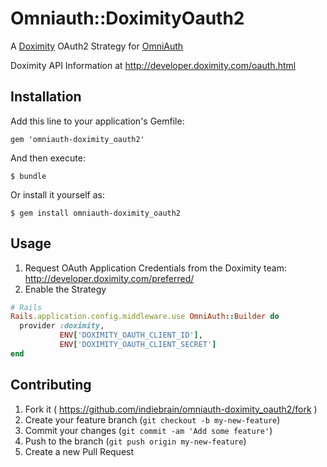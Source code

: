 # Omniauth::DoximityOauth2

A [Doximity](http://www.doximity.com) OAuth2 Strategy for [OmniAuth](https://github.com/intridea/omniauth)

Doximity API Information at http://developer.doximity.com/oauth.html

## Installation

Add this line to your application's Gemfile:

    gem 'omniauth-doximity_oauth2'

And then execute:

    $ bundle

Or install it yourself as:

    $ gem install omniauth-doximity_oauth2

## Usage

1. Request OAuth Application Credentials from the Doximity team: http://developer.doximity.com/preferred/
1. Enable the Strategy
```ruby
# Rails
Rails.application.config.middleware.use OmniAuth::Builder do
  provider :doximity,
           ENV['DOXIMITY_OAUTH_CLIENT_ID'],
           ENV['DOXIMITY_OAUTH_CLIENT_SECRET']
end
```

## Contributing

1. Fork it ( https://github.com/indiebrain/omniauth-doximity_oauth2/fork )
1. Create your feature branch (`git checkout -b my-new-feature`)
1. Commit your changes (`git commit -am 'Add some feature'`)
1. Push to the branch (`git push origin my-new-feature`)
1. Create a new Pull Request
